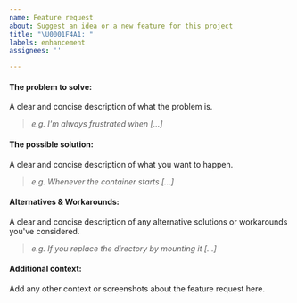 ```yaml
---
name: Feature request
about: Suggest an idea or a new feature for this project
title: "\U0001F4A1: "
labels: enhancement
assignees: ''

---
```


#### The problem to solve:

A clear and concise description of what the problem is.

> *e.g. I'm always frustrated when [...]*

#### The possible solution:

A clear and concise description of what you want to happen.

> *e.g. Whenever the container starts [...]*

#### Alternatives & Workarounds:

A clear and concise description of any alternative solutions or workarounds you've considered.

> *e.g. If you replace the directory by mounting it [...]*

#### Additional context:

Add any other context or screenshots about the feature request here.
